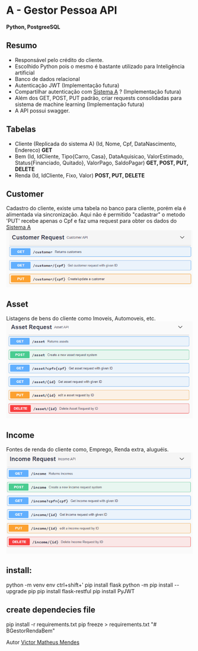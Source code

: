 # A - Gestor Pessoa API
**Python, PostgreeSQL**

## Resumo
- Responsável pelo crédito do cliente. 
- Escolhido Python pois o mesmo é bastante utilizado para Inteligência artificial
- Banco de dados relacional
- Autenticação JWT  (Implementação futura)
- Compartilhar autenticação com [Sistema A](https://github.com/IVictorinoI/AGestorPessoa/) ?  (Implementação futura)
- Além dos GET, POST, PUT padrão, criar requests consolidadas para sistema de machine learning  (Implementação futura)
- A API possui swagger.

## Tabelas
- Cliente (Replicada do sistema A) (Id, Nome, Cpf, DataNascimento, Endereco) **GET**
- Bem (Id, IdCliente, Tipo{Carro, Casa}, DataAquisicao, ValorEstimado, Status{Financiado, Quitado}, ValorPago, SaldoPagar) **GET, POST, PUT, DELETE**
- Renda (Id, IdCliente, Fixo, Valor) **POST, PUT, DELETE**


## Customer
Cadastro do cliente, existe uma tabela no banco para cliente, porém ela é alimentada via sincronização.
Aqui não é permitido "cadastrar" o metodo 'PUT' recebe apenas o Cpf e faz uma request para obter os dados do [Sistema A](https://github.com/IVictorinoI/AGestorPessoa/)
![Customer](https://github.com/IVictorinoI/BGestorRendaBem/blob/main/Imagens/customer.PNG)

## Asset
Listagens de bens do cliente como Imoveis, Automoveis, etc.
![Customer](https://github.com/IVictorinoI/BGestorRendaBem/blob/main/Imagens/Asset.PNG)

## Income
Fontes de renda do cliente como, Emprego, Renda extra, aluguéis.
![Customer](https://github.com/IVictorinoI/BGestorRendaBem/blob/main/Imagens/Income.PNG)

## install:
python -m venv env
ctrl+shift+'
pip install flask
python -m pip install --upgrade pip
pip install flask-restful
pip install PyJWT

## create dependecies file
pip install -r requirements.txt
pip freeze > requirements.txt
"# BGestorRendaBem" 


Autor [Victor Matheus Mendes](https://github.com/IVictorinoI/)